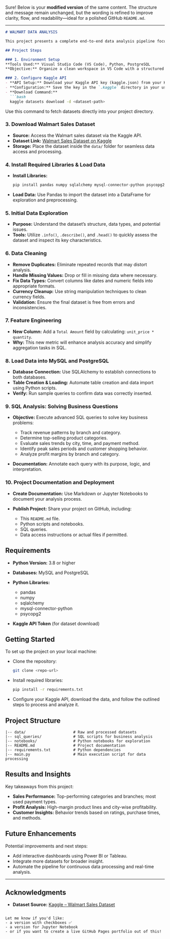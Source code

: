 Sure! Below is your **modified version** of the same content. The structure and message remain unchanged, but the wording is refined to improve clarity, flow, and readability—ideal for a polished GitHub `README.md`.

---

````markdown
# WALMART DATA ANALYSIS

This project presents a complete end-to-end data analysis pipeline focused on uncovering valuable business insights from Walmart's sales data. The workflow combines Python for data handling, SQL for in-depth querying, and structured methodologies to address real-world business challenges. It's an ideal hands-on project for aspiring data analysts aiming to strengthen skills in data transformation, SQL querying, and data pipeline development.

## Project Steps

### 1. Environment Setup
**Tools Used:** Visual Studio Code (VS Code), Python, PostgreSQL  
**Objective:** Organize a clean workspace in VS Code with a structured folder layout to enable efficient data handling and project management.

### 2. Configure Kaggle API
- **API Setup:** Download your Kaggle API key (kaggle.json) from your Kaggle account settings.  
- **Configuration:** Save the key in the `.kaggle` directory in your user folder.  
- **Download Command:**  
  ```bash
  kaggle datasets download -d <dataset-path>
````

Use this command to fetch datasets directly into your project directory.

### 3. Download Walmart Sales Dataset

* **Source:** Access the Walmart sales dataset via the Kaggle API.
* **Dataset Link:** [Walmart Sales Dataset on Kaggle](https://www.kaggle.com/datasets/najir0123/walmart-10k-sales-datasets)
* **Storage:** Place the dataset inside the `data/` folder for seamless data access and processing.

### 4. Install Required Libraries & Load Data

* **Install Libraries:**

  ```bash
  pip install pandas numpy sqlalchemy mysql-connector-python psycopg2
  ```
* **Load Data:** Use Pandas to import the dataset into a DataFrame for exploration and preprocessing.

### 5. Initial Data Exploration

* **Purpose:** Understand the dataset’s structure, data types, and potential issues.
* **Tools:** Utilize `.info()`, `.describe()`, and `.head()` to quickly assess the dataset and inspect its key characteristics.

### 6. Data Cleaning

* **Remove Duplicates:** Eliminate repeated records that may distort analysis.
* **Handle Missing Values:** Drop or fill in missing data where necessary.
* **Fix Data Types:** Convert columns like dates and numeric fields into appropriate formats.
* **Currency Cleanup:** Use string manipulation techniques to clean currency fields.
* **Validation:** Ensure the final dataset is free from errors and inconsistencies.

### 7. Feature Engineering

* **New Column:** Add a `Total Amount` field by calculating: `unit_price * quantity`.
* **Why:** This new metric will enhance analysis accuracy and simplify aggregation tasks in SQL.

### 8. Load Data into MySQL and PostgreSQL

* **Database Connection:** Use SQLAlchemy to establish connections to both databases.
* **Table Creation & Loading:** Automate table creation and data import using Python scripts.
* **Verify:** Run sample queries to confirm data was correctly inserted.

### 9. SQL Analysis: Solving Business Questions

* **Objective:** Execute advanced SQL queries to solve key business problems:

  * Track revenue patterns by branch and category.
  * Determine top-selling product categories.
  * Evaluate sales trends by city, time, and payment method.
  * Identify peak sales periods and customer shopping behavior.
  * Analyze profit margins by branch and category.
* **Documentation:** Annotate each query with its purpose, logic, and interpretation.

### 10. Project Documentation and Deployment

* **Create Documentation:** Use Markdown or Jupyter Notebooks to document your analysis process.
* **Publish Project:** Share your project on GitHub, including:

  * This `README.md` file.
  * Python scripts and notebooks.
  * SQL queries.
  * Data access instructions or actual files if permitted.

## Requirements

* **Python Version:** 3.8 or higher
* **Databases:** MySQL and PostgreSQL
* **Python Libraries:**

  * pandas
  * numpy
  * sqlalchemy
  * mysql-connector-python
  * psycopg2
* **Kaggle API Token** (for dataset download)

## Getting Started

To set up the project on your local machine:

* Clone the repository:

  ```bash
  git clone <repo-url>
  ```

* Install required libraries:

  ```bash
  pip install -r requirements.txt
  ```

* Configure your Kaggle API, download the data, and follow the outlined steps to process and analyze it.

## Project Structure

```
|-- data/                     # Raw and processed datasets
|-- sql_queries/              # SQL scripts for business analysis
|-- notebooks/                # Python notebooks for exploration
|-- README.md                 # Project documentation
|-- requirements.txt          # Python dependencies
|-- main.py                   # Main execution script for data processing
```

## Results and Insights

Key takeaways from this project:

* **Sales Performance:** Top-performing categories and branches; most used payment types.
* **Profit Analysis:** High-margin product lines and city-wise profitability.
* **Customer Insights:** Behavior trends based on ratings, purchase times, and methods.

## Future Enhancements

Potential improvements and next steps:

* Add interactive dashboards using Power BI or Tableau.
* Integrate more datasets for broader insight.
* Automate the pipeline for continuous data processing and real-time analysis.

---

## Acknowledgments

* **Dataset Source:** [Kaggle – Walmart Sales Dataset](https://www.kaggle.com/datasets/najir0123/walmart-10k-sales-datasets)

```

Let me know if you'd like:
- a version with checkboxes ✅
- a version for Jupyter Notebook
- or if you want to create a live GitHub Pages portfolio out of this!
```
